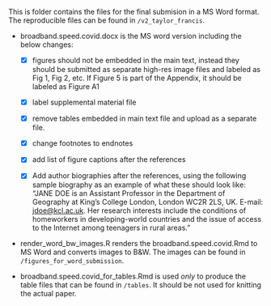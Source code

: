 This is folder contains the files for the final submision in a MS Word format.
The reproducible files can be found in `/v2_taylor_francis`.

- broadband.speed.covid.docx is the MS word version including the below changes:

  - [x]	figures should not be embedded in the main text, instead they should be submitted as separate high-res image files and labeled as Fig 1, Fig 2, etc. If Figure 5 is part of the Appendix, it should be labeled as Figure A1

  - [x]	label supplemental material file

  - [x]	remove tables embedded in main text file and upload as a separate file.

  - [x]	change footnotes to endnotes

  - [x]	add list of figure captions after the references

  - [x]	Add author biographies after the references, using the following sample biography as an example of what these should look like: “JANE DOE is an Assistant Professor in the Department of Geography at King’s College London, London WC2R 2LS, UK. E-mail: jdoe@kcl.ac.uk. Her research interests include the conditions of homeworkers in developing-world countries and the issue of access to the Internet among teenagers in rural areas.”

- render_word_bw_images.R renders the broadband.speed.covid.Rmd to MS Word and converts images to B&W.
The images can be found in `/figures_for_word_submission`.

- broadband.speed.covid_for_tables.Rmd is used *only* to produce the table files that can be found in `/tables`.
It should be not used for knitting the actual paper.
